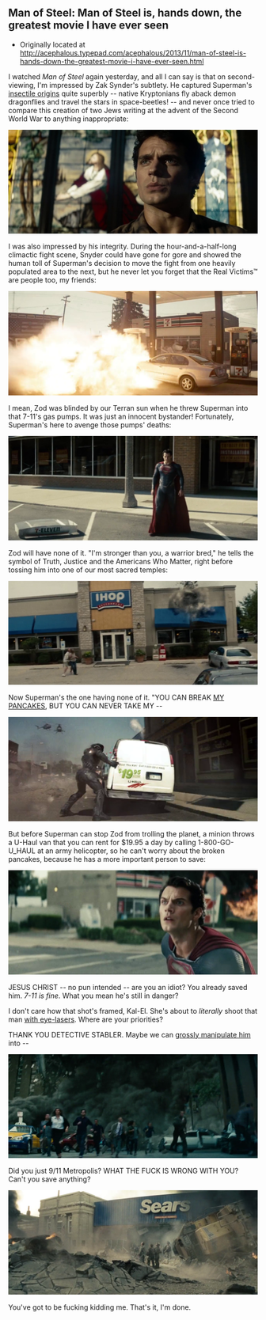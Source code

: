 ## Man of Steel: Man of Steel is, hands down, the greatest movie I have ever seen

 * Originally located at http://acephalous.typepad.com/acephalous/2013/11/man-of-steel-is-hands-down-the-greatest-movie-i-have-ever-seen.html

I watched *Man of Steel* again yesterday, and all I can say is that on second-viewing, I'm impressed by Zak Synder's subtlety. He captured Superman's [insectile origins](http://acephalous.typepad.com/acephalous/2009/08/leverage-and-the-liberal-pornographic.html) quite superbly -- native Kryptonians fly aback demon dragonflies and travel the stars in space-beetles! -- and never once tried to compare this creation of two Jews writing at the advent of the Second World War to anything inappropriate:

![wda00247](images/film/man-of-steel/wda00247.png)

I was also impressed by his integrity. During the hour-and-a-half-long climactic fight scene, Snyder could have gone for gore and showed the human toll of Superman's decision to move the fight from one heavily populated area to the next, but he never let you forget that the Real Victims™ are people too, my friends:

![wda00248](images/film/man-of-steel/wda00248.png)

I mean, Zod was blinded by our Terran sun when he threw Superman into that 7-11's gas pumps. It was just an innocent bystander! Fortunately, Superman's here to avenge those pumps' deaths:

![wda00250](images/film/man-of-steel/wda00250.png)

Zod will have none of it. "I'm stronger than you, a warrior bred," he tells the symbol of Truth, Justice and the Americans Who Matter, right before tossing him into one of our most sacred temples:

![wda00260](images/film/man-of-steel/wda00260.png)

Now Superman's the one having none of it. "YOU CAN BREAK [MY PANCAKES](http://www.lawyersgunsmoneyblog.com/2012/09/new-internet-tradition), BUT YOU CAN NEVER TAKE MY --

![wda00263](images/film/man-of-steel/wda00263.png)

But before Superman can stop Zod from trolling the planet, a minion throws a U-Haul van that you can rent for $19.95 a day by calling 1-800-GO-U_HAUL at an army helicopter, so he can't worry about the broken pancakes, because he has a more important person to save:

![wda00265](images/film/man-of-steel/wda00265.png)

JESUS CHRIST -- no pun intended -- are you an idiot? You already saved him. *7-11 is fine*. What you mean he's still in danger?

I don't care how that shot's framed, Kal-El. She's about to *literally* shoot that man [with eye-lasers](http://www.lawyersgunsmoneyblog.com/2013/05/i-still-know-that-youve-seen-that-i-saw-you-miscommunication-in-second-sons-game-of-thrones). Where are your priorities?

THANK YOU DETECTIVE STABLER. Maybe we can [grossly manipulate him](http://www.lawyersgunsmoneyblog.com/2013/07/what-will-become-of-the-children-why-theyll-be-raped-and-murdered-of-course) into --

![wda00277](images/film/man-of-steel/wda00277.png)

Did you just 9/11 Metropolis? WHAT THE FUCK IS WRONG WITH YOU? Can't you save anything?

![wda00274](images/film/man-of-steel/wda00274.png)

You've got to be fucking kidding me.
That's it, I'm done.
